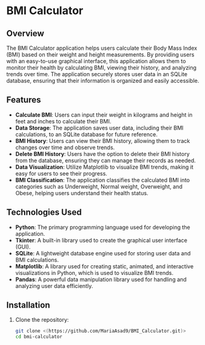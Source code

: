 # BMI Calculator

## Overview
The BMI Calculator application helps users calculate their Body Mass Index (BMI) based on their weight and height measurements. By providing users with an easy-to-use graphical interface, this application allows them to monitor their health by calculating BMI, viewing their history, and analyzing trends over time. The application securely stores user data in an SQLite database, ensuring that their information is organized and easily accessible.

## Features
- **Calculate BMI**: Users can input their weight in kilograms and height in feet and inches to calculate their BMI.
- **Data Storage**: The application saves user data, including their BMI calculations, to an SQLite database for future reference.
- **BMI History**: Users can view their BMI history, allowing them to track changes over time and observe trends.
- **Delete BMI History**: Users have the option to delete their BMI history from the database, ensuring they can manage their records as needed.
- **Data Visualization**: Utilize Matplotlib to visualize BMI trends, making it easy for users to see their progress.
- **BMI Classification**: The application classifies the calculated BMI into categories such as Underweight, Normal weight, Overweight, and Obese, helping users understand their health status.

## Technologies Used
- **Python**: The primary programming language used for developing the application.
- **Tkinter**: A built-in library used to create the graphical user interface (GUI).
- **SQLite**: A lightweight database engine used for storing user data and BMI calculations.
- **Matplotlib**: A library used for creating static, animated, and interactive visualizations in Python, which is used to visualize BMI trends.
- **Pandas**: A powerful data manipulation library used for handling and analyzing user data efficiently.

## Installation
1. Clone the repository:
   ```bash
   git clone <(https://github.com/MariaAsad9/BMI_Calculator.git)>
   cd bmi-calculator
